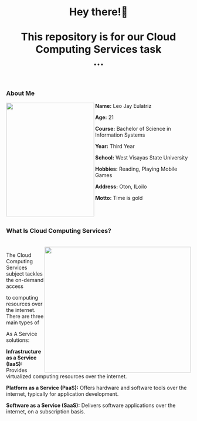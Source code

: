 <h1 align="center">Hey there!👋 <br><br> This repository is for our Cloud Computing Services task <br>...
</h1>

<br><h3>  About Me</h3>

<img src="https://scontent.fmnl8-1.fna.fbcdn.net/v/t1.6435-9/120508531_681440305810308_2292426885164884234_n.jpg?_nc_cat=108&ccb=1-7&_nc_sid=6ee11a&_nc_eui2=AeHt1yeQyk35xRzgQZWA2yKo_XwLPr8BFIL9fAs-vwEUgtSBWFA_4MmhLBc3Z3MOtu0B5EYXDckcYiBIj2DI6Trk&_nc_ohc=eKzr9y5pwWIQ7kNvgFcdUXq&_nc_pt=1&_nc_ht=scontent.fmnl8-1.fna&oh=00_AYCklNPqYqftN6w5PeqUFRyzKWnkKdGLXlEFon29kK5N0A&oe=66F3F663" align="left" width="240px" height="310px" >

<p>
	<p><strong>Name:</strong> Leo Jay Eulatriz</p>
	<p><strong>Age:</strong></h4> 21</p>
	<p><strong>Course:</strong> Bachelor of Science in Information Systems</p>
  <p><strong>Year:</strong> Third Year</p>
  <p><strong>School:</strong> West Visayas State University</p>
  <p><strong>Hobbies:</strong> Reading, Playing Mobile Games</p>
  <p><strong>Address:</strong> Oton, ILoilo</p>
	<p><strong>Motto:</strong> Time is gold</p>
</p>

<br><br>
<h3 align="left">What Is Cloud Computing Services?</h3><br>

<img src="https://i.pinimg.com/originals/9d/9b/d1/9d9bd13afce1a798d22ecfd9897730ed.gif" align="right" width="399" height="343">

<p>
	<p>The Cloud Computing Services subject tackles the on-demand access</p>
	<p>to computing resources over the internet. There are three main types of</p>
 	<p>As A Service solutions:</p>
  	<p><strong>Infrastructure as a Service (IaaS):</strong> Provides virtualized computing resources over the internet.</p>
   	<p><strong>Platform as a Service (PaaS):</strong> Offers hardware and software tools over the internet, typically for application development.</p>
        <p><strong>Software as a Service (SaaS):</strong> Delivers software applications over the internet, on a subscription basis.</p>
</p>
